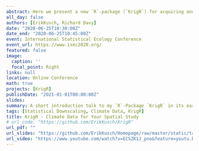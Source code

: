```yaml
---
abstract: Here we present a new `R`-package (`KrigR`) for acquiring and statistically downscaling climate data for ecological applications. The package is principally designed to make use of two of the most recent global reanalysis climate products from the European Centre for Medium Range Weather Forecasting ERA5 and ERA5-land. These reanalysis products include numerous climate variables relevant for ecological applications including air temperature, precipitation, and soil moisture at hourly resolution and spatial resolutions of 30 by 30km and 9 by 9 km respectively. Reanalysis products resolve issues of biases, discontinuities and inconsistencies within individual observational products (e.g. WorldClim, CRU), and represent the state-of-the-art knowledge on historical climate. While the hourly temporal resolution of the ERA5 data family marks a great improvement over many other climate data sets, this can be further improved using statistical downscaling to match the spatial resolution of such legacy datasets. Our package uses kriging to downscale the reanalysis output to a user-specified resolution, reliably up to one order of magnitude finer than the reanalysis product. Our approach in designing `KrigR` was to give the user as much freedom as possible while making the existing downloading and kriging methodology more streamlined. `KrigR` allows one to download any ERA5-family variable, at any given temporal resolution, in any chosen region (rectangular or as a shape) across the globe. Furthermore, while we supply the user with a downloading function for the covariates used for kriging, our kriging method does allow for user-input not generated by our download functions.
all_day: false
authors: [ErikKusch, Richard Davy]
date: "2020-06-25T10:30:00Z"
date_end: "2020-06-25T10:45:00Z"
event: International Statistical Ecology Conference
event_url: https://www.isec2020.org/
featured: false
image:
  caption: ''
  focal_point: Right
links: null
location: Online Conference
math: true
projects: [KrigR]
publishDate: "2021-01-01T00:00:00Z"
slides: 
summary: A short introduction talk to my `R`-Package `KrigR` in its early development.
tags: [Statistical Downscaling, Climate Data, KrigR]
title: KrigR - Climate Data for Your Spatial Study
# url_code: "https://github.com/ErikKusch/KrigR"
url_pdf: ""
url_slides: "https://github.com/ErikKusch/Homepage/raw/master/static/talks/2020_ISEC_KrigR.pdf"
url_video: "https://www.youtube.com/watch?v=ECSZK1J_pno&feature=youtu.be"
---
```



